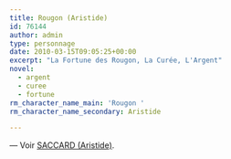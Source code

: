 ```yaml
---
title: Rougon (Aristide)
id: 76144
author: admin
type: personnage
date: 2010-03-15T09:05:25+00:00
excerpt: "La Fortune des Rougon, La Curée, L'Argent"
novel:
  - argent
  - curee
  - fortune
rm_character_name_main: 'Rougon '
rm_character_name_secondary: Aristide

---
```

— Voir <a href="/personnage/saccard-aristide/" target="_self">SACCARD (Aristide)</a>.